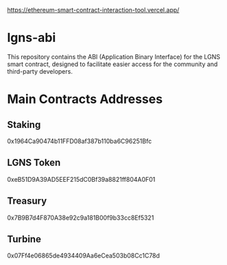 https://ethereum-smart-contract-interaction-tool.vercel.app/

# lgns-abi

This repository contains the ABI (Application Binary Interface) for the LGNS smart contract, designed to facilitate easier access for the community and third-party developers.

# Main Contracts Addresses
## Staking 
0x1964Ca90474b11FFD08af387b110ba6C96251Bfc 

## LGNS Token
0xeB51D9A39AD5EEF215dC0Bf39a8821ff804A0F01 

## Treasury 
0x7B9B7d4F870A38e92c9a181B00f9b33cc8Ef5321  

## Turbine 
0x07Ff4e06865de4934409Aa6eCea503b08Cc1C78d 


